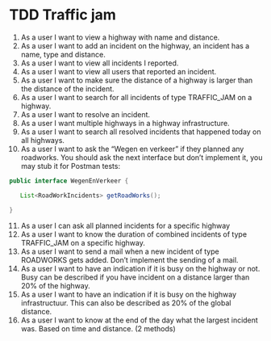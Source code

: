 # TDD Traffic jam
1. As a user I want to view a highway with name and distance.
2. As a user I want to add an incident on the highway, an incident has a name, type and distance.
3. As a user I want to view all incidents I reported.
4. As a user I want to view all users that reported an incident.
5. As a user I want to make sure the distance of a highway is larger than the distance of the incident.
6. As a user I want to search for all incidents of type TRAFFIC_JAM on a highway.
7. As a user I want to resolve an incident.
8. As a user I want multiple highways in a highway infrastructure.
9. As a user I want to search all resolved incidents that happened today on all highways.
10. As a user I want to ask the “Wegen en verkeer” if they planned any roadworks. You should ask the next interface but don’t implement it, you may stub it for Postman tests:
```java
public interface WegenEnVerkeer {

   List<RoadWorkIncidents> getRoadWorks();

}
```
11. As a user I can ask all planned incidents for a specific highway
12. As a user I want to know the duration of combined incidents of type TRAFFIC_JAM on a specific highway.
13. As a user I want to send a mail when a new incident of type ROADWORKS gets added. Don’t implement the sending of a mail.
14. As a user I want to have an indication if it is busy on the highway or not. Busy can be described if you have incident on a distance larger than 20% of the highway.
15. As a user I want to have an indication if it is busy on the highway infrastructuur. This can also be described as 20% of the global distance.
16. As a user I want to know at the end of the day what the largest incident was. Based on time and distance. (2 methods)
